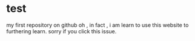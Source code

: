 # test
my first repository on github 
oh , in fact , i am learn to use this website to furthering learn. sorry if you click this issue.

